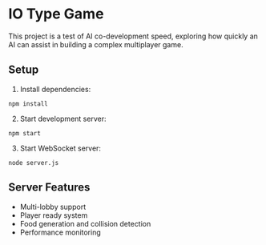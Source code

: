 # IO Type Game

This project is a test of AI co-development speed, exploring how quickly an AI can assist in building a complex multiplayer game.

## Setup
1. Install dependencies:
```
npm install
```
2. Start development server:
```
npm start
```
3. Start WebSocket server:
```
node server.js 
```

## Server Features
- Multi-lobby support
- Player ready system
- Food generation and collision detection
- Performance monitoring
